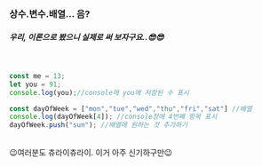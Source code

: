 ### 상수.변수.배열... 음?
##### 우리, 이론으로 봤으니 실제로 써 보자구요..😎😎<br><br>

```javascript

const me = 13;
let you = 91;
console.log(you);//console에 you에 저장된 수 표시

const dayOfWeek = ["mon","tue","wed","thu","fri","sat"] //배열
console.log(dayOfWeek[4]); //console창에 4번째 항목 표시
dayOfWeek.push("sun"); //배열에 원하는 것 추가하기

```

<br>
😉여러분도 츄라이츄라이. 이거 아주 신기하구만😉
